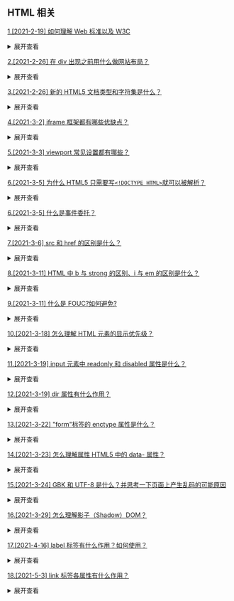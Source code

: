 ## HTML 相关

[1.[2021-2-19] 如何理解 Web 标准以及 W3C](https://github.com/HJY-xh/plantTrees/issues/1)

<details>
<summary>展开查看</summary>
<pre>
标签要闭合，英文小写，且不要嵌套混乱，用标签语义化来提高搜索的概率。使用外链式的CSS和JS脚本，使结构、样式、行为分离，内容能被更广泛的设备所访问，代码精简，开发组件化，代码易维护、可复用，改版、升级方便。
</pre>
</details>

[2.[2021-2-26] 在 div 出现之前用什么做网站布局？](https://github.com/HJY-xh/plantTrees/issues/13)

<details>
<summary>展开查看</summary>
<pre>
div出现之前使用table布局。因为table布局嵌套很多，网站加载慢，布局层级不清晰。
</pre>
</details>

[3.[2021-2-26] 新的 HTML5 文档类型和字符集是什么？](https://github.com/HJY-xh/plantTrees/issues/14)

<details>
<summary>展开查看</summary>
<pre>
文档类型是`<!doctype html>`
字符集是`<meta charset="utf-8">`
</pre>
</details>

[4.[2021-3-2] iframe 框架都有哪些优缺点？](https://github.com/HJY-xh/plantTrees/issues/21)

<details>
<summary>展开查看</summary>
<pre>

**优点**

-   重载页面时不需要重载整个页面，只需要重载页面中的一个框架页
-   技术易于掌握，使用方便，可主要应用于不需搜索引擎来搜索的页面
-   方便制作导航栏

**缺点**

-   会产生很多页面，不容易管理
-   不容易打印
-   对浏览器搜索引擎不友好
-   多框架的页面会增加服务器的 http 请求
</pre>
</details>

[5.[2021-3-3] viewport 常见设置都有哪些？](https://github.com/HJY-xh/plantTrees/issues/25)

<details>
<summary>展开查看</summary>
<pre>

`viewport` 就是视区窗口，也就是浏览器中显示网页的部分。PC 端上基本等于设备显示区域，但在移动端上 `viewport` 会超出设备的显示区域（即会有横向滚动条出现）。设备默认的 `viewport` 在 980 - 1024 之间。

为了让移动端可以很好地显示页面，因此需要对`viewport`进行设置。相关的设置值如下：

| 设置          | 解释                                                               |
| ------------- | ------------------------------------------------------------------ |
| width         | 设置 layout viewport 的宽度，为一个正整数                          |
| initial-scale | 设置页面的初始缩放值，为一个数字，可以带小数                       |
| minimum-scale | 允许用户的最小缩放值，为一个数字，可以带小数                       |
| maximum-scale | 允许用户的最大缩放值，为一个数字，可以带小数                       |
| height        | 设置 layout viewport 的高度，这个属性并不重要，很少使用            |
| user-scalable | 是否允许用户进行缩放，值为"no"或"yes", no 代表不允许，yes 代表允许 |

`viewport` 是在 `meta` 标签内进行控制。

```html
// width=device-width, initial-scale=1.0 是为了兼容不同浏览器 <meta name="viewport"
content="width=device-width, initial-scale=1.0, maximum-scale=1.0, user-scalable="no" />
```

</pre>
</details>

[6.[2021-3-5] 为什么 HTML5 只需要写`<!DOCTYPE HTML>`就可以被解析？](https://github.com/HJY-xh/plantTrees/issues/29)

<details>
<summary>展开查看</summary>
<pre>

因为 HTML5 与 HTML4 基于的基准不同。HTML4 基于**SGML**，除了`DOCTYPE`外还需要引入`DTD`来告诉浏览器用什么标准进行渲染。`DTD`还分为标准模式、严格模式。如果什么都不写，完全让浏览器自我发挥，会变成怪异模式。

HTML5 不基于**SGML**，因此后面就不用跟`DTD`，但是需要`DOCTYPE`来规范浏览器的渲染行为。

注：**SGML**是通用标记语言的集合。其中有 HTML、XML，因此需要用`DTD`来指定使用哪种规范。

</pre>
</details>

[6.[2021-3-5] 什么是事件委托？](https://github.com/HJY-xh/plantTrees/issues/31)

<details>
<summary>展开查看</summary>
<pre>

概念：事件委托指的是，不在事件的发生地（直接 dom）上设置监听函数，而是在其父元素上设置监听函数，通过事件冒泡，父元素可以监听到子元素上事件的触发，通过判断事件发生元素 DOM 的类型，来做出不同的响应。

例子：最经典的就是 ul 和 li 标签的事件监听，比如我们在添加事件时候，采用事件委托机制，不会在 li 标签上直接添加，而是在 ul 父元素上添加。

优点：

-   比较合适动态元素的绑定，新添加的子元素也会有监听函数，也可以有事件触发机制
-   提高 JavaScript 性能。事件委托可以显著的提高事件的处理速度，减少内存的占用

</pre>
</details>

[7.[2021-3-6] src 和 href 的区别是什么？](https://github.com/HJY-xh/plantTrees/issues/33)

<details>
<summary>展开查看</summary>
<pre>

-   href 是超文本引用，它是指向资源的位置，建立与目标文件的联系
-   src 目的是把资源下载到页面中
-   浏览器解析 href 不会阻塞对文档的处理（这就是官方建议使用 link 引入而不是 @ import 的原因），src 会阻塞对文档的处理。

</pre>
</details>

[8.[2021-3-11] HTML 中 b 与 strong 的区别、i 与 em 的区别是什么？](https://github.com/HJY-xh/plantTrees/issues/47)

<details>
<summary>展开查看</summary>
<pre>

**_b 与 strong 的区别_**

-   定义

1. b(bold)是实体标签，用来给文字加粗
2. strong 是逻辑标签，作用是加强字符语气

-   区别

1. b 标签只是加粗的样式，没有实际含义，常用来表达无强调或着中意味的粗体文字
2. strong 表示标签内字符重要，用以强调，其默认格式是加粗，但是可以通过 css 添加样式，使用别的样式强调

_为了符合 css3 的规范语义化，b 应尽量少用而改用 strong_

**_i 与 em 的区别_**

-   定义

1. i(italic)是实体标签，用来使字符倾斜
2. em(emphasis)是逻辑标签，作用是强调文本内容

-   区别

1. i 标签只是斜体的样式，没有实际含义，常用来表达无强调或着重意味的斜体，比如生物学名、术语、外来语；
2. em 表示标签内字符重要，用以强调，其默认格式是斜体，但是可以通过 CSS 添加样式。

_为了符合 CSS3 的规范，i 应尽量少用而改用 em_

</pre>
</details>

[9.[2021-3-11] 什么是 FOUC?如何避免?](https://github.com/HJY-xh/plantTrees/issues/49)

<details>
<summary>展开查看</summary>
<pre>
Flash Of Unstyled Content：用户定义样式表加载之前浏览器使用默认样式渲染文档，用户样式加载渲染之后再重新渲染文档，造成页面闪烁。
解决方法：把样式表放到文档的head。
</pre>
</details>

[10.[2021-3-18] 怎么理解 HTML 元素的显示优先级？](https://github.com/HJY-xh/plantTrees/issues/64)

<details>
<summary>展开查看</summary>
<pre>

**在 html 中，帧元素（frameset）的优先级最高，表单元素比非表单元素的优先级要高**

表单元素：

> 文本输入框，密码输入框，单选框，复选框，文本输入域，列表框等等

非表单元素：

> 链接（a），div, table, span 等等

**有窗口元素比无窗口元素的优先级高**

有窗口元素：

> select 元素，object 元素，以及 frames 元素等等

无窗口元素：

> 大部分 html 元素都是无窗口元素

`z-index` 属性也可以改变显示优先级，但只对同种类型的元素才有效。如果两个元素分别为 **表单元素** 和 **非表单元素** 那么 `z-index` 是无效的

</pre>
</details>

[11.[2021-3-19] input 元素中 readonly 和 disabled 属性是什么？](https://github.com/HJY-xh/plantTrees/issues/67)

<details>
<summary>展开查看</summary>
<pre>

在表现上 `readonly` 和 `disabled` 都不能让用户对 `input` 进行编辑。但从含义上来看两者还是有较大的差别的。

`readonly` 直译为 “只读”，一般用于只允许用户填写一次的信息，提交过一次之后，就不允许再次修改了。

`disabled` 直译为 “禁用”，即这个 `input` 就是不允许填写和使用的（可能是因为权限或者其他原因）。

因此在外观上，`readonly` 与普通 `input` 无异，只是点击后无法进行编辑；而 `disabled` 的 `input` 呈灰色，也不允许点击。从这两点其实也可以看出，对于 `input` 的事件，`readonly` 会响应，而 `disabled` 是不响应的。并且在传输数据上，`disabled` 的数据是不会被获取和上传，`readonly` 的数据会被获取和上传。

</pre>
</details>

[12.[2021-3-19] dir 属性有什么作用？](https://github.com/HJY-xh/plantTrees/issues/68)

<details>
<summary>展开查看</summary>
<pre>

dir 属性用来规定元素中文字的方向。有效值有两个：ltr(从左到右)、rtl(从右到左)。

```javascript
<!-- dir属性应用 -->
<p dir="ltr">从左到右</p>
<p dir="rtl">从右到左</p>
```

</pre>
</details>

[13.[2021-3-22] "form"标签的 enctype 属性是什么？](https://github.com/HJY-xh/plantTrees/issues/74)

<details>
<summary>展开查看</summary>
<pre>

`<form>` 标签的 `enctype` 属性，用来控制表单上传的数据的编码格式。其值和 HTTP 请求的 `Content-type` 值一样。在数据提交到服务器之前，会以 `enctype` 的值进行编码。
`enctype` 对应的值如下

| 值                                | 用法                                                                                  |
| --------------------------------- | ------------------------------------------------------------------------------------- |
| application/x-www-form-urlencoded | 默认值，会对所有字符转进行编码 （将空格转换为 "+" 符号，特殊字符转换为 ASCII HEX 值） |
| multipart/form-data               | 不会对字符进行编码，当表单中有文件时必须要此编码                                      |
| text/plain                        | 将空格转换为 "+" 符号，但不编码特殊字符                                               |

</pre>
</details>

[14.[2021-3-23] 怎么理解属性 HTML5 中的 data- 属性？](https://github.com/HJY-xh/plantTrees/issues/77)

<details>
<summary>展开查看</summary>
<pre>

原本 HTML 也允许自定义 `attributes` 。因此在早期前端，为了将数据塞在标签中，往往会采用自定义属性存放数据的方法。

而 `data-` 便是 HTML 5 中用来存放数据的标签。使用 `data-*` 时，需要注意，`data-` 之后的单词必须是**小写**的，但是可以用多个 `-` 连接。而在对应的 DOM 方法中，我们可以通过 `ele.dataset[属性名]` 进行访问。在这里的属性名可以使用驼峰（转换规则和 vue 的组件名称转换一样）。

相比之前的自定义属性存放数据，使用 `data-*` 的方法，在数据的获取上会比较方便。

</pre>
</details>

[15.[2021-3-24] GBK 和 UTF-8 是什么？并思考一下页面上产生乱码的可能原因](https://github.com/HJY-xh/plantTrees/issues/80)

<details>
<summary>展开查看</summary>
<pre>

**理解**

-   GBK 编码：是指中国的中文字符，其它它包含了简体中文与繁体中文字符，另外还有一种字符“gb2312”，这种字符仅能存储简体中文字符。
-   UTF-8 编码：它是一种全国家通过的一种编码，如果你的网站涉及到多个国家的语言，那么建议你选择 UTF-8 编码。

**二者区别**

-   GBK 编码格式，它的功能少，仅限于中文字符，当然它所占用的空间大小会随着它的功能而减少，打开网页的速度比较快。
-   UTF8 编码格式很强大，支持所有国家的语言，正是因为它的强大，才会导致它占用的空间大小要比 GBK 大，对于网站打开速度而言，也有一定的影响。

**乱码原因**

可参考：[html 乱码原因与网页乱码解决方法](https://akcms.zlck.com/manual/akcms/charset-error.htm)

</pre>
</details>

[16.[2021-3-29] 怎么理解影子（Shadow）DOM？](https://github.com/HJY-xh/plantTrees/issues/94)

<details>
<summary>展开查看</summary>
<pre>

`Shadow DOM` 可以想象成我们在 Vue 或者 React 中使用的一个个组件，是一种将 HTML 结构、Style 封装起来的结构。我们熟悉的 `<video>` 标签，其实就是 `Shadow DOM` 的封装。
![img](https://github.com/HJY-xh/plantTrees/blob/master/Image/%E8%AF%84%E8%AE%BA%E5%8C%BA%E5%9B%BE%E7%89%87/issues_94/1.png)

借用 MDN 上的图，可以看到 `Shadow DOM` 允许我们在 DOM 文档中插入一个 DOM 的子树。`Shadow Tree` 会挂在 `Shadow host` 对应的 DOM 上。之后，`Shadow DOM` 与外层 DOM 不会相互影响，因此可以放心用来做组件。
![img](https://github.com/HJY-xh/plantTrees/blob/master/Image/%E8%AF%84%E8%AE%BA%E5%8C%BA%E5%9B%BE%E7%89%87/issues_94/2.png)

</pre>
</details>

[17.[2021-4-16] label 标签有什么作用？如何使用？](https://github.com/HJY-xh/plantTrees/issues/154)

<details>
<summary>展开查看</summary>
<pre>

label 标签用来定义表单控制间的关系,当用户选择该标签时，浏览器会自动将焦点转到和标签相关的表单控件上。

它有两种用法：

-   通过 id 绑定

```javascript
<label for="age">年龄:</label>
<input type="text" id="age" />
```

-   嵌套

```javascript
<label>
	姓名:
	<input type="text" />
</label>
```

</pre>
</details>

[18.[2021-5-3] link 标签各属性有什么作用？](https://github.com/HJY-xh/plantTrees/issues/208)

<details>
<summary>展开查看</summary>
<pre>

-   href 规定被链接文档的位置
-   hreflang 规定被链接文档中文本的语言
-   media 规定被链接文档将被显示在什么设备上
-   rel 规定当前文档与被链接文档之间的关系
-   sizes 规定被链接资源的尺寸（仅适用于 rel = "icon")
-   type 规定被链接文档的 MIME 类型

</pre>
</details>
